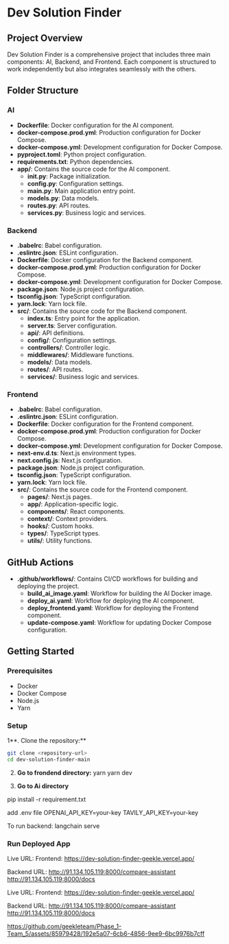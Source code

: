 # Dev Solution Finder

## Project Overview

Dev Solution Finder is a comprehensive project that includes three main components: AI, Backend, and Frontend. Each component is structured to work independently but also integrates seamlessly with the others.

## Folder Structure

### AI

- **Dockerfile**: Docker configuration for the AI component.
- **docker-compose.prod.yml**: Production configuration for Docker Compose.
- **docker-compose.yml**: Development configuration for Docker Compose.
- **pyproject.toml**: Python project configuration.
- **requirements.txt**: Python dependencies.
- **app/**: Contains the source code for the AI component.
  - ****init**.py**: Package initialization.
  - **config.py**: Configuration settings.
  - **main.py**: Main application entry point.
  - **models.py**: Data models.
  - **routes.py**: API routes.
  - **services.py**: Business logic and services.

### Backend

- **.babelrc**: Babel configuration.
- **.eslintrc.json**: ESLint configuration.
- **Dockerfile**: Docker configuration for the Backend component.
- **docker-compose.prod.yml**: Production configuration for Docker Compose.
- **docker-compose.yml**: Development configuration for Docker Compose.
- **package.json**: Node.js project configuration.
- **tsconfig.json**: TypeScript configuration.
- **yarn.lock**: Yarn lock file.
- **src/**: Contains the source code for the Backend component.
  - **index.ts**: Entry point for the application.
  - **server.ts**: Server configuration.
  - **api/**: API definitions.
  - **config/**: Configuration settings.
  - **controllers/**: Controller logic.
  - **middlewares/**: Middleware functions.
  - **models/**: Data models.
  - **routes/**: API routes.
  - **services/**: Business logic and services.

### Frontend

- **.babelrc**: Babel configuration.
- **.eslintrc.json**: ESLint configuration.
- **Dockerfile**: Docker configuration for the Frontend component.
- **docker-compose.prod.yml**: Production configuration for Docker Compose.
- **docker-compose.yml**: Development configuration for Docker Compose.
- **next-env.d.ts**: Next.js environment types.
- **next.config.js**: Next.js configuration.
- **package.json**: Node.js project configuration.
- **tsconfig.json**: TypeScript configuration.
- **yarn.lock**: Yarn lock file.
- **src/**: Contains the source code for the Frontend component.
  - **pages/**: Next.js pages.
  - **app/**: Application-specific logic.
  - **components/**: React components.
  - **context/**: Context providers.
  - **hooks/**: Custom hooks.
  - **types/**: TypeScript types.
  - **utils/**: Utility functions.

## GitHub Actions

- **.github/workflows/**: Contains CI/CD workflows for building and deploying the project.
  - **build_ai_image.yaml**: Workflow for building the AI Docker image.
  - **deploy_ai.yaml**: Workflow for deploying the AI component.
  - **deploy_frontend.yaml**: Workflow for deploying the Frontend component.
  - **update-compose.yaml**: Workflow for updating Docker Compose configuration.

## Getting Started

### Prerequisites

- Docker
- Docker Compose
- Node.js
- Yarn

### Setup

1**. Clone the repository:**

   ```sh
   git clone <repository-url>
   cd dev-solution-finder-main
   ```

2. **Go to frondend directory:**
 yarn 
 yarn dev

3. **Go to Ai directory**

pip install -r requirement.txt

add .env file 
OPENAI_API_KEY=your-key
TAVILY_API_KEY=your-key

To run backend: langchain serve 


### Run Deployed App

Live URL: Frontend: https://dev-solution-finder-geekle.vercel.app/

Backend URL: http://91.134.105.119:8000/compare-assistant http://91.134.105.119:8000/docs

Live URL:
Frontend: https://dev-solution-finder-geekle.vercel.app/

Backend URL:
http://91.134.105.119:8000/compare-assistant
http://91.134.105.119:8000/docs


https://github.com/geekleteam/Phase_1-Team_5/assets/85979428/192e5a07-6cb6-4856-9ee9-6bc9976b7cff



